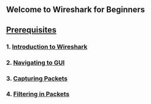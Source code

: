 ## Welcome to Wireshark for Beginners
## [Prerequisites](prereq.md)

### 1. [Introduction to Wireshark](introduction.md)
### 2. [Navigating to GUI](navgui.md)
### 3. [Capturing Packets](capack.md)
### 4. [Filtering in Packets](filter.md)
